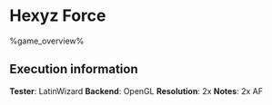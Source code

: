 # Hexyz Force 

%game_overview%

## Execution information

**Tester**: LatinWizard
**Backend**: OpenGL
**Resolution**: 2x
**Notes**: 2x AF